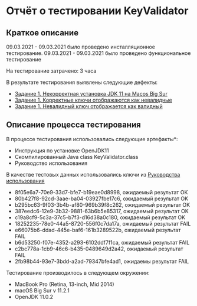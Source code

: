 # Отчёт о тестировании KeyValidator

## Краткое описание

09.03.2021 - 09.03.2021 было проведено инсталляционное тестирование.
09.03.2021 - 09.03.2021 было проведено функциональное тестирование

На тестирование затрачено: 3 часа

В результате тестирования выявлены следующие дефекты:
* [Задание 1. Некорректная установка JDK 11 на Macos Big Sur](https://github.com/AleksandraRatush/java-homeworks/issues/1)
* [Задание 1. Корректные ключи отображаются как невалидные](https://github.com/AleksandraRatush/java-homeworks/issues/2)
* [Задание 1. Невалидный ключ отображается как валидный](https://github.com/AleksandraRatush/java-homeworks/issues/3)

## Описание процесса тестирования

В процессе тестирования использовались следующие артефакты*:
* Инструкция по установке OpenJDK11
* Cкомпилированный Java class KeyValidator.class
* Руководство использования


В качестве тестовых данных использовались ключи из [Руководства использования](https://github.com/netology-code/javaqa-homeworks/blob/master/intro/user-manual.md) 

* 8f05e6a7-70e9-33d7-bfe7-b19eae0d8998, ожидаемый результат OK
* 80b427f8-92cd-3aae-ba04-03927fbe17c6, ожидаемый результат OK
* b295bc63-9f03-3b4b-af80-969b39f8c262, ожидаемый результат OK
* 387eedc6-12e9-3b32-9881-63b6b5e85317, ожидаемый результат OK
* c19a8cf9-5c3a-37c5-b7f3-d16d38a0c180, ожидаемый результат OK
* 18252235-78e0-44a5-8720-556f0c7da17a, ожидаемый результат FAIL
* e66075b6-ddad-445e-baf6-161b3289522b, ожидаемый результат FAIL
* b6d53250-f07e-4352-a293-6102ddf7f1ca, ожидаемый результат FAIL
* c2bc778a-1cb9-46c6-b435-0489649d2a42, ожидаемый результат FAIL
* 2fb98b44-93e7-3bdd-a2ad-79347bfe4ad1, ожидаемы результат FAIL


Тестирование производилось в следующем окружении:

- MacBook Pro (Retina, 13-inch, Mid 2014)
- macOS Big Sur v 11.2.1
- OpenJDK 11.0.2

